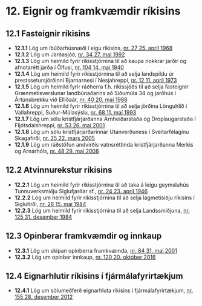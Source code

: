 # 12. Eignir og framkvæmdir ríkisins

## 12.1 Fasteignir ríkisins

* __12.1.1__ Lög um íbúðarhúsnæði í eigu ríkisins, [nr. 27 25. apríl 1968](1968027.md)
* __12.1.2__ Lög um Jarðasjóð, [nr. 34 27. maí 1992](1992034.md)
* __12.1.3__ Lög um heimild fyrir ríkisstjórnina til að kaupa nokkrar jarðir og afnotarétt jarða í Ölfusi, [nr. 104 14. maí 1940](1940104.md)
* __12.1.4__ Lög um heimild fyrir ríkisstjórnina til að selja landspildu úr prestssetursjörðinni Bjarnarnesi í Nesjahreppi, [nr. 12 11. apríl 1973](1973012.md)
* __12.1.5__ Lög um heimild fyrir ráðherra f.h. ríkissjóðs til að selja fasteignir Grænmetisverslunar landbúnaðarins að Síðumúla 34 og jarðhús í Ártúnsbrekku við Elliðaár, [nr. 40 20. maí 1988](1988040.md)
* __12.1.6__ Lög um heimild fyrir ríkisstjórnina til að selja jörðina Lönguhlíð í Vallahreppi, Suður-Múlasýslu, [nr. 68 11. maí 1993](1993068.md)
* __12.1.7__ Lög um sölu kristfjárjarðanna Arnheiðarstaða og Droplaugarstaða í Fljótsdalshreppi, [nr. 53 26. maí 2001](2001053.md)
* __12.1.8__ Lög um sölu kristfjárjarðarinnar Utanverðuness í Sveitarfélaginu Skagafirði, [nr. 25 22. mars 2005](2005025.md)
* __12.1.9__ Lög um ráðstöfun andvirðis vatnsréttinda kristfjárjarðanna Merkis og Arnarhóls, [nr. 48 29. maí 2008](2008048.md)

## 12.2 Atvinnurekstur ríkisins

* __12.2.1__ Lög um heimild fyrir ríkisstjórnina til að taka á leigu geymsluhús Tunnuverksmiðju Siglufjarðar sf., [nr. 24 23. apríl 1946](1946024.md)
* __12.2.2__ Lög um heimild fyrir ríkisstjórnina til að selja lagmetisiðju ríkisins í Siglufirði, [nr. 26 15. maí 1984](1984026.md)
* __12.2.3__ Lög um heimild fyrir ríkisstjórnina til að selja Landssmiðjuna, [nr. 125 31. desember 1984](1984125.md)

## 12.3 Opinberar framkvæmdir og innkaup

* __12.3.1__ Lög um skipan opinberra framkvæmda, [nr. 84 31. maí 2001](2001084.md)
* __12.3.2__ Lög um opinber innkaup, [nr. 120 20. október 2016](2016120.md)

## 12.4 Eignarhlutir ríkisins í fjármálafyrirtækjum

* __12.4.1__ Lög um sölumeðferð eignarhluta ríkisins í fjármálafyrirtækjum, [nr. 155 28. desember 2012](2012155.md)

